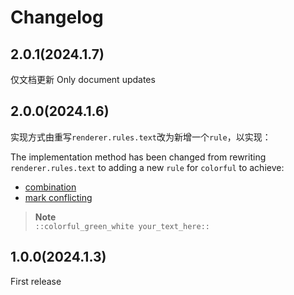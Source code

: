 # Changelog

## 2.0.1(2024.1.7)

仅文档更新 Only document updates

## 2.0.0(2024.1.6)

实现方式由重写`renderer.rules.text`改为新增一个`rule`，以实现：

The implementation method has been changed from rewriting `renderer.rules.text` to adding a new `rule` for `colorful` to achieve:

- [combination](https://github.com/CoderMonkie/markdown-it-colorful/issues/1)
- [mark conflicting](https://github.com/CoderMonkie/markdown-it-colorful/issues/2)

> **Note**  
> `::colorful_green_white your_text_here::`

## 1.0.0(2024.1.3)

First release

